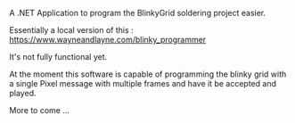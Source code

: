 A .NET Application to program the BlinkyGrid soldering project easier.

Essentially a local version of this : https://www.wayneandlayne.com/blinky_programmer

It's not fully functional yet.

At the moment this software is capable of programming the blinky grid with a 
single Pixel message with multiple frames and have it be accepted and played.

More to come ...